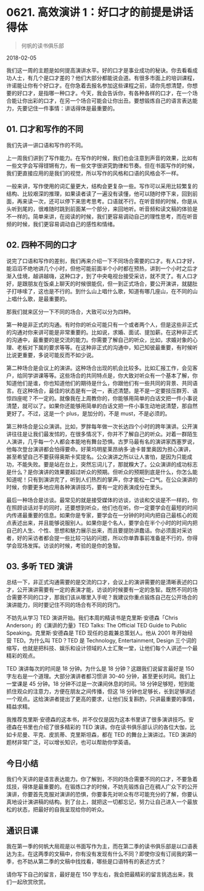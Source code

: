 # 0621. 高效演讲 1：好口才的前提是讲话得体

> 何帆的读书俱乐部

2018-02-05

我们这一周的主题是如何提高演讲水平。好的口才是事业成功的秘诀。你去看看成功人士，有几个是口才差的？他们大部分都能说会道。有很多市面上的培训课程，许诺能让你有个好口才。在你急着去报名参加这些课程之前，请你先想清楚，你想要的好口才，是指哪一种口才。今天，我会告诉你，有各种各样的口才，在一个场合能让你出彩的口才，在另一个场合可能会让你出丑。要想锻炼自己的语言表达能力，先要记住一件事情：讲话得体是最重要的。

## 01. 口才和写作的不同

我们先讲一讲口语和写作的不同。

上一周我们讲到了写作能力。在写作的时候，我们也会注意到声音的效果，比如有一些文字会写得铿锵有力，有一些文字很讲究韵律和节奏。但在书面写作的时候，我们更直接应用的是我们的视觉，所以写作的风格和口语的风格会不一样。

一般来讲，写作使用的词汇量更大，结构会更复杂一些。写作可以采用比较繁复的结构、比较艰深的推理，如果读者读了一遍没有读懂，他可以随时停下来，回到前面，再来读一次，还可以停下来思考思考。口语就不行。在听音频的时候，你是从头听到尾的，很难随时跳到前面某一个部分，来回地听。听音频和读文稿的体验是不一样的。简单来讲，在阅读的时候，我们更容易调动自己的理性思考，而在听音频的时候，我们更容易调动自己的感性和情绪。

## 02. 四种不同的口才

说完了口语和写作的差别，我们再来介绍一下不同场合需要的口才。有人口才好，能滔滔不绝地讲几个小时，但他可能前面半个小时都在预热，讲到一个小时之后才渐入佳境，越讲越嗨，这种口才，到了中央电视台接受采访，就不灵了。有人口才好，是跟朋友在饭桌上聊天的时候很能侃，但一到正式场合，要公开演讲，就腿肚子打哆嗦了，这也是不行的。到什么山上唱什么歌，知道有哪几座山，在不同的山上唱什么歌，是最重要的。

那我们就来区分一下不同的场合，大致可以分为四种。

第一种是非正式的沟通。有时你的听众可能只有一个或者两个人，但是这些非正式的沟通对你来讲可能是非常重要的。比如说，求婚、面试、提加薪。在这种非正式的沟通中，最重要的是交流的能力。你需要了解自己的听众，比如，求婚对象的心理、老板对下属的要求等等。在这种非正式的沟通中，知己知彼最重要，有时候听比说更重要，多说可能反而不如少说。

第二种场合是会议上的演讲。这种场合出现的机会比较多。比如汇报工作，会见客户，给同学讲课等等。这些场合的共同特点是，你大致对听众有一个基本了解，你知道他们是谁，你也知道他们的期待是什么，你跟他们有一些共同的背景、共同语言。在这种场合，最佳的状态是有一说一，表述清楚。是不是一定要技压群芳、语惊四座呢？不一定的。就像我在上周教你的，你能够用简单的白话文把一件小事说清楚，就可以了。如果你还能够用简单的白话文把一件小事生动地说清楚，那自然更好了。不过，这是一个 plus，是加分的，不是 must，不是必须的。

第三种场合是公众演讲。比如，罗胖每年做一次长达四个小时的跨年演讲。公开演讲往往是让我们最发怵的，在很多情况下，你并不了解自己的听众。对着一群陌生人演讲，几乎每一个人都会本能地有舞台恐惧。古罗马最有名的演讲家西塞罗说，他每次登台演讲都会怕得要命。好莱坞明星莱昂纳多·迪卡普里奥因为担心演讲，甚至希望自己不要获得奥斯卡奖提名。公众演讲之所以让人害怕，是因为只能成功，不能失败。要是站在台上，突然忘词儿了，那就糗大了。公众演讲的成功标志是什么？是你演讲的效果要超过听众的预期。但听众的预期到底是什么，你怎么能知道呢！只有到演讲完了，听到人们热烈的掌声，你才能松一口气。在公众演讲的时候，你要更多地应用各种演讲技巧，要有一定的表演成分在里头。

最后一种场合是访谈。最常见的就是接受媒体的访谈，访谈和交谈是不一样的，你在照顾谈话对手的同时，还要想到听众，他们也在听。你一定要学会在最短的时间内传递最重要的信息。如果你是专家，要学会在一分钟的时间内把自己最核心的观点表述出来，并且能够说服别人。如果你是个名人，要学会在半个小时的时间内把自己的人生、个性、思想和魅力展示出来，而且要提防讲蠢话。你必须面对采访者，好的采访者都会提一些比较刁钻的问题，所以你单靠事前准备是不行的，你得学会现场发挥。访谈的时候，考验的是你的急智。

## 03. 多听 TED 演讲

总结一下，非正式沟通需要的是交流的口才，会议上的演讲需要的是清晰表述的口才，公开演讲需要有一定的表演才能，访谈的时候要有一定的急智。既然不同的场合需要不同的口才，那我们该从哪里入手呢？我建议你重点锻炼自己在公开场合的演讲能力，同时要记住不同的场合有不同的窍门。

不妨先从学习 TED 演讲开始。我们本周的精读书是克里斯·安德森「Chris Anderson」的《演讲的力量》TED Talks: The Official TED Guide to Public Speaking。克里斯·安德森是 TED 现任的总裁兼总策划人。他从 2001 年开始经营 TED。为什么叫 TED？TED 是 Technology, Entertainment, Design 三个词的缩写，也就是把科技、娱乐和设计领域的人士汇聚一堂，让他们每个人讲述一个最精彩的观点。

TED 演讲每次的时间是 18 分钟。为什么是 18 分钟？这跟我们说留言最好是 150 字左右是一个道理。大部分演讲者都习惯讲 30-40 分钟，甚至更长时间。我们上一堂课是 45 分钟。18 分钟不过是一次课间休息的时间。18 分钟足够短，短到能抓住观众的注意力，方便在朋友之间传播，但这 18 分钟也足够长，长到足够讲述一个观点。这给演讲者提出了更高的要求，让他们反复斟酌，只讲最重要的事情，精益求精。

我推荐克里斯·安德森的这本书，并不仅仅是因为这本书里讲了很多演讲技巧。安德森在书里也介绍了很多精彩的 TED 演讲。你在读书俱乐部认识的各位大伽，比如卡尼曼、平克、皮凯蒂、克里斯坦森，都在 TED 的舞台上演讲过。TED 演讲的题材非常广泛，可以增长知识，也可以帮助你学英语。

## 今日小结

我们今天讲的是语言表达能力。你了解到，不同的场合需要不同的口才，不要急着炫技，得体是最重要的。在锻炼口才的时候，不妨先锻炼自己在稠人广众下的公开演讲，你要首先克服对演讲的恐惧，你要事先对听众有尽可能充分的了解，你要认真地设计演讲稿的结构。到了台上，就把这一切都忘记，努力让自己进入一个最放松的状态，把最好的自我呈现给你的听众。

## 通识日课

我在第一季的何帆大局观是以书面写作为主，而在第二季的读书俱乐部是以口语表达为主。在这两季的文稿中，你有没有发现有什么不同？即使你没有订阅我的第一季，也不妨从第二季的文稿中找找看，哪些是口语特有的表述方式？

请你写下自己的留言，最好是在 150 字左右，我会把最精彩的留言挑选出来，我们一起欣赏欣赏。

